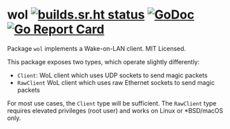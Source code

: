 # wol [![builds.sr.ht status](https://builds.sr.ht/~mdlayher/wol.svg)](https://builds.sr.ht/~mdlayher/wol?) [![GoDoc](https://godoc.org/github.com/mdlayher/wol?status.svg)](https://godoc.org/github.com/mdlayher/wol) [![Go Report Card](https://goreportcard.com/badge/github.com/mdlayher/wol)](https://goreportcard.com/report/github.com/mdlayher/wol)

Package `wol` implements a Wake-on-LAN client. MIT Licensed.

This package exposes two types, which operate slightly differently:

- `Client`: WoL client which uses UDP sockets to send magic packets
- `RawClient` WoL client which uses raw Ethernet sockets to send magic packets

For most use cases, the `Client` type will be sufficient.  The `RawClient` type
requires elevated privileges (root user) and works on Linux or *BSD/macOS only.
